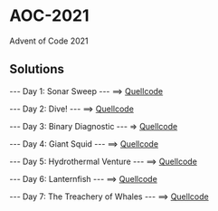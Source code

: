# AOC-2021
Advent of Code 2021

## Solutions

--- Day 1: Sonar Sweep --- ==> [Quellcode](src/ymbh_aoc_2021_day1.prog.abap)

--- Day 2: Dive! --- ==> [Quellcode](src/ymbh_aoc_2021_day2.prog.abap)

--- Day 3: Binary Diagnostic --- => [Quellcode](src/ymbh_aoc_2021_day3.prog.abap)

--- Day 4: Giant Squid --- ==>  [Quellcode](src/ymbh_aoc_2021_day4.prog.abap)

--- Day 5: Hydrothermal Venture --- ==> [Quellcode](src/ymbh_aoc_2021_day5.prog.abap)

--- Day 6: Lanternfish --- ==> [Quellcode](src/ymbh_aoc_2021_day6.prog.abap)

--- Day 7: The Treachery of Whales --- ==>  [Quellcode](src/ymbh_aoc_2021_day7.prog.abap)

